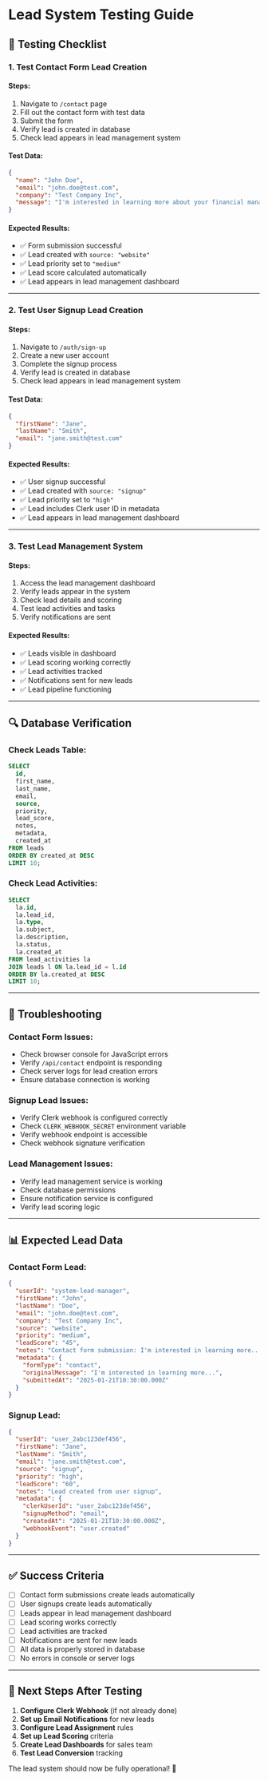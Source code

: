 # Lead System Testing Guide

## 🧪 **Testing Checklist**

### **1. Test Contact Form Lead Creation**

#### Steps:
1. Navigate to `/contact` page
2. Fill out the contact form with test data
3. Submit the form
4. Verify lead is created in database
5. Check lead appears in lead management system

#### Test Data:
```json
{
  "name": "John Doe",
  "email": "john.doe@test.com", 
  "company": "Test Company Inc",
  "message": "I'm interested in learning more about your financial management platform. Can you provide more information about pricing and features?"
}
```

#### Expected Results:
- ✅ Form submission successful
- ✅ Lead created with `source: "website"`
- ✅ Lead priority set to `"medium"`
- ✅ Lead score calculated automatically
- ✅ Lead appears in lead management dashboard

---

### **2. Test User Signup Lead Creation**

#### Steps:
1. Navigate to `/auth/sign-up`
2. Create a new user account
3. Complete the signup process
4. Verify lead is created in database
5. Check lead appears in lead management system

#### Test Data:
```json
{
  "firstName": "Jane",
  "lastName": "Smith",
  "email": "jane.smith@test.com"
}
```

#### Expected Results:
- ✅ User signup successful
- ✅ Lead created with `source: "signup"`
- ✅ Lead priority set to `"high"`
- ✅ Lead includes Clerk user ID in metadata
- ✅ Lead appears in lead management dashboard

---

### **3. Test Lead Management System**

#### Steps:
1. Access the lead management dashboard
2. Verify leads appear in the system
3. Check lead details and scoring
4. Test lead activities and tasks
5. Verify notifications are sent

#### Expected Results:
- ✅ Leads visible in dashboard
- ✅ Lead scoring working correctly
- ✅ Lead activities tracked
- ✅ Notifications sent for new leads
- ✅ Lead pipeline functioning

---

## 🔍 **Database Verification**

### **Check Leads Table:**
```sql
SELECT 
  id,
  first_name,
  last_name,
  email,
  source,
  priority,
  lead_score,
  notes,
  metadata,
  created_at
FROM leads 
ORDER BY created_at DESC 
LIMIT 10;
```

### **Check Lead Activities:**
```sql
SELECT 
  la.id,
  la.lead_id,
  la.type,
  la.subject,
  la.description,
  la.status,
  la.created_at
FROM lead_activities la
JOIN leads l ON la.lead_id = l.id
ORDER BY la.created_at DESC 
LIMIT 10;
```

---

## 🚨 **Troubleshooting**

### **Contact Form Issues:**
- Check browser console for JavaScript errors
- Verify `/api/contact` endpoint is responding
- Check server logs for lead creation errors
- Ensure database connection is working

### **Signup Lead Issues:**
- Verify Clerk webhook is configured correctly
- Check `CLERK_WEBHOOK_SECRET` environment variable
- Verify webhook endpoint is accessible
- Check webhook signature verification

### **Lead Management Issues:**
- Verify lead management service is working
- Check database permissions
- Ensure notification service is configured
- Verify lead scoring logic

---

## 📊 **Expected Lead Data**

### **Contact Form Lead:**
```json
{
  "userId": "system-lead-manager",
  "firstName": "John",
  "lastName": "Doe",
  "email": "john.doe@test.com",
  "company": "Test Company Inc",
  "source": "website",
  "priority": "medium",
  "leadScore": "45",
  "notes": "Contact form submission: I'm interested in learning more...",
  "metadata": {
    "formType": "contact",
    "originalMessage": "I'm interested in learning more...",
    "submittedAt": "2025-01-21T10:30:00.000Z"
  }
}
```

### **Signup Lead:**
```json
{
  "userId": "user_2abc123def456",
  "firstName": "Jane",
  "lastName": "Smith", 
  "email": "jane.smith@test.com",
  "source": "signup",
  "priority": "high",
  "leadScore": "60",
  "notes": "Lead created from user signup",
  "metadata": {
    "clerkUserId": "user_2abc123def456",
    "signupMethod": "email",
    "createdAt": "2025-01-21T10:30:00.000Z",
    "webhookEvent": "user.created"
  }
}
```

---

## ✅ **Success Criteria**

- [ ] Contact form submissions create leads automatically
- [ ] User signups create leads automatically  
- [ ] Leads appear in lead management dashboard
- [ ] Lead scoring works correctly
- [ ] Lead activities are tracked
- [ ] Notifications are sent for new leads
- [ ] All data is properly stored in database
- [ ] No errors in console or server logs

---

## 🎯 **Next Steps After Testing**

1. **Configure Clerk Webhook** (if not already done)
2. **Set up Email Notifications** for new leads
3. **Configure Lead Assignment** rules
4. **Set up Lead Scoring** criteria
5. **Create Lead Dashboards** for sales team
6. **Test Lead Conversion** tracking

The lead system should now be fully operational! 🚀
